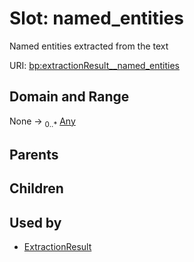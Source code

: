 
# Slot: named_entities


Named entities extracted from the text

URI: [bp:extractionResult__named_entities](http://w3id.org/ontogpt/metabolic-process-templateextractionResult__named_entities)


## Domain and Range

None &#8594;  <sub>0..\*</sub> [Any](Any.md)

## Parents


## Children


## Used by

 * [ExtractionResult](ExtractionResult.md)
